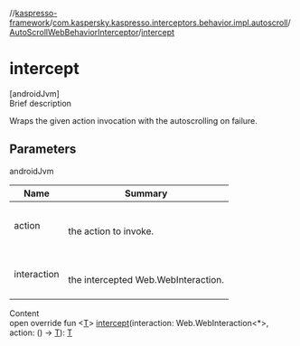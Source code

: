 //[kaspresso-framework](../../index.md)/[com.kaspersky.kaspresso.interceptors.behavior.impl.autoscroll](../index.md)/[AutoScrollWebBehaviorInterceptor](index.md)/[intercept](intercept.md)



# intercept  
[androidJvm]  
Brief description  


Wraps the given action invocation with the autoscrolling on failure.



## Parameters  
  
androidJvm  
  
|  Name|  Summary| 
|---|---|
| action| <br><br>the action to invoke.<br><br>
| interaction| <br><br>the intercepted Web.WebInteraction.<br><br>
  
  
Content  
open override fun <[T](intercept.md)> [intercept](intercept.md)(interaction: Web.WebInteraction<*>, action: () -> [T](intercept.md)): [T](intercept.md)  



